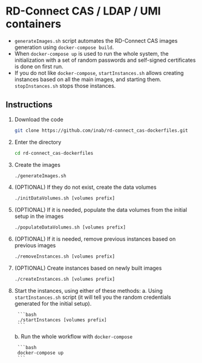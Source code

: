 RD-Connect CAS / LDAP / UMI containers
==================================

* `generateImages.sh` script automates the RD-Connect CAS images generation using `docker-compose build`.
* When `docker-compose up` is used to run the whole system, the initialization with a set of random passwords and self-signed certificates is done on first run.
* If you do not like `docker-compose`, `startInstances.sh` allows creating instances based on all the main images, and starting them. `stopInstances.sh` stops those instances.

Instructions
----------------------------------

1. Download the code

	```bash
	git clone https://github.com/inab/rd-connect_cas-dockerfiles.git
	```
2. Enter the directory

  	```bash
  	cd rd-connect_cas-dockerfiles
  	```
3. Create the images
  
  	```bash
  	./generateImages.sh
  	```
4. (OPTIONAL) If they do not exist, create the data volumes

	```bash
	./initDataVolumes.sh [volumes prefix]
	```

5. (OPTIONAL) If it is needed, populate the data volumes from the initial setup in the images

	```bash
	./populateDataVolumes.sh [volumes prefix]
	```

6. (OPTIONAL) If it is needed, remove previous instances based on previous images

	```bash
	./removeInstances.sh [volumes prefix]
	```

7. (OPTIONAL) Create instances based on newly built images

	```bash
	./createInstances.sh [volumes prefix]
	```

8. Start the instances, using either of these methods:
	a. Using `startInstances.sh` script (it will tell you the random credentials generated for the initial setup).
	  
		```bash
		./startInstances [volumes prefix]
		```

	b. Run the whole workflow with `docker-compose`
		
		```bash
		docker-compose up
		```